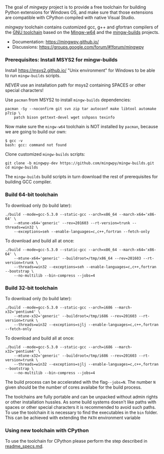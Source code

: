The goal of *mingwpy* project is to provide a free toolchain for building Python extensions for Windows OS, and make sure that those extensions are compatible with CPython compiled with native Visual Studio.

*mingwpy* toolchain contains customized gcc, g++ and gfortran compilers of the [GNU toolchain](https://en.wikipedia.org/wiki/GNU_toolchain) based on the [Mingw-w64](http://mingw-w64.org) and the [mingw-builds](https://github.com/niXman/mingw-builds) projects.

 * Documentation: https://mingwpy.github.io/
 * Discussions: https://groups.google.com/forum/#!forum/mingwpy

### Prerequisites: Install MSYS2 for mingw-builds

Install https://msys2.github.io/ "Unix environment" for Windows to be able
to run `mingw-builds` scripts.

*NEVER* use an installation path for msys2 containing SPACES or other special characters!

Use `pacman` from MSYS2 to install `mingw-builds` dependencies:

    pacman -Sy --noconfirm git svn zip tar autoconf make libtool automake p7zip \
        patch bison gettext-devel wget sshpass texinfo

Now make sure the `mingw-w64` toolchain is NOT installed by `pacman`, because we
are going to build our own:

    $ gcc -v
    bash: gcc: command not found

Clone customized `mingw-builds` scripts:

    git clone -b mingwpy-dev https://github.com/mingwpy/mingw-builds.git
    cd mingw-builds

The `mingw-builds` build scripts in turn download the rest of prerequisites
for building GCC compiler.

### Build 64-bit toolchain

To download only (to build later):

    ./build --mode=gcc-5.3.0 --static-gcc --arch=x86_64 --march-x64='x86-64' \
        --mtune-x64='generic' --rev=201603 --rt-version=trunk --threads=win32 \
        --exceptions=seh --enable-languages=c,c++,fortran --fetch-only

To download and build all at once:

    ./build --mode=gcc-5.3.0 --static-gcc --arch=x86_64 --march-x64='x86-64' \
        --mtune-x64='generic' --buildroot=/tmp/x86_64 --rev=201603 --rt-version=trunk \
        --threads=win32 --exceptions=seh --enable-languages=c,c++,fortran --bootstrap \
        --no-multilib --bin-compress --jobs=4

### Build 32-bit toolchain

To download only (to build later):

    ./build --mode=gcc-5.3.0 --static-gcc --arch=i686 --march-x32='pentium4' \
        --mtune-x32='generic' --buildroot=/tmp/i686 --rev=201603 --rt-version=trunk \
        --threads=win32 --exceptions=sjlj --enable-languages=c,c++,fortran --fetch-only

To download and build all at once:

    ./build --mode=gcc-5.3.0 --static-gcc --arch=i686 --march-x32='pentium4' \
        --mtune-x32='generic' --buildroot=/tmp/i686 --rev=201603 --rt-version=trunk \
        --threads=win32 --exceptions=sjlj --enable-languages=c,c++,fortran --bootstrap \
        --no-multilib --bin-compress --jobs=4

The build process can be accelerated with the flag`--jobs=N`. The number `N` given should be the number of cores 
availabe for the build process.

The toolchains are fully portable and can be unpacked without admin rights or other installation hussles. As some 
build systems doesn't like paths with spaces or other special characters it is recommended to avoid such paths. 
To use the toolchain it is necessary to find the executables in the `bin` folder. This can be achieved with 
extending the `PATH` environment variable 

### Using new toolchain with CPython

To use the toolchain for CPython please perform the step described in [readme_specs.md](https://github.com/mingwpy/mingwpy/blob/master/specs/readme_specs.md).
